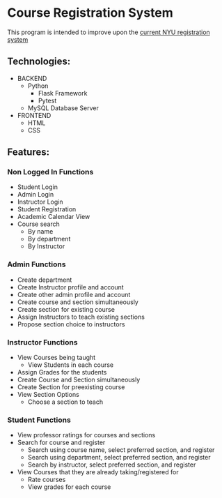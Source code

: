 # Course Registration System

This program is intended to improve upon the [current NYU registration system](https://www.nyu.edu/students/student-information-and-resources/registration-records-and-graduation/registration.html)

## Technologies:
- BACKEND
  - Python
      - Flask Framework
      - Pytest
  - MySQL Database Server
- FRONTEND
  - HTML
  - CSS


## Features:

### Non Logged In Functions
- Student Login
- Admin Login
- Instructor Login
- Student Registration
- Academic Calendar View
- Course search
  - By name
  - By department
  - By Instructor

### Admin Functions
- Create department
- Create Instructor profile and account
- Create other admin profile and account
- Create course and section simultaneously
- Create section for existing course
- Assign Instructors to teach existing sections
- Propose section choice to instructors

### Instructor Functions
- View Courses being taught
  - View Students in each course
- Assign Grades for the students
- Create Course and Section simultaneously
- Create Section for preexisting course
- View Section Options
  - Choose a section to teach

### Student Functions
- View professor ratings for courses and sections
- Search for course and register
  - Search using course name, select preferred section, and register
  - Search using department, select preferred section, and register
  - Search by instructor, select preferred section, and register
- View Courses that they are already taking/registered for
  - Rate courses
  - View grades for each course

